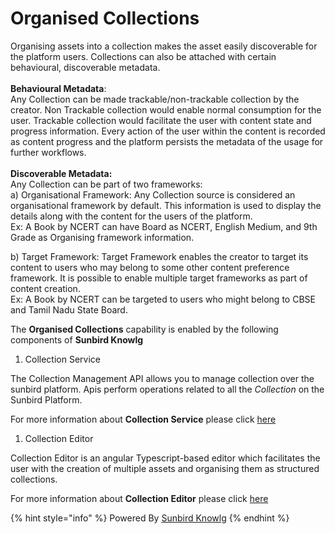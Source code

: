 # Organised Collections

Organising assets into a collection makes the asset easily discoverable for the platform users. Collections can also be attached with certain behavioural, discoverable metadata.\
\
**Behavioural Metadata**:\
Any Collection can be made trackable/non-trackable collection by the creator. Non Trackable collection would enable normal consumption for the user. Trackable collection would facilitate the user with content state and progress information. Every action of the user within the content is recorded as content progress and the platform persists the metadata of the usage for further workflows.\
\
**Discoverable Metadata:**\
Any Collection can be part of two frameworks:\
a) Organisational Framework: Any Collection source is considered an organisational framework by default. This information is used to display the details along with the content for the users of the platform.\
Ex: A Book by NCERT can have Board as NCERT, English Medium, and 9th Grade as Organising framework information.

b) Target Framework: Target Framework enables the creator to target its content to users who may belong to some other content preference framework. It is possible to enable multiple target frameworks as part of content creation.\
Ex: A Book by NCERT can be targeted to users who might belong to CBSE and Tamil Nadu State Board.

The **Organised Collections** capability is enabled by the following components of **Sunbird Knowlg**

1. Collection Service

The Collection Management API allows you to manage collection over the sunbird platform. Apis perform operations related to all the _Collection_ on the Sunbird Platform.

For more information about **Collection Service** please click [here](https://app.gitbook.com/s/aanfWbeVT74C5lXDPde3/learn/product-and-developer-guide/content-service/content-service-1)

1. Collection Editor

Collection Editor is an angular Typescript-based editor which facilitates the user with the creation of multiple assets and organising them as structured collections.

For more information about **Collection Editor** please click [here](https://app.gitbook.com/s/aanfWbeVT74C5lXDPde3/learn/product-and-developer-guide/editors/collection-editor-v2)

{% hint style="info" %}
Powered By [Sunbird Knowlg](https://app.gitbook.com/o/-Mi9QwJlsfb7xuxTBc0J/s/aanfWbeVT74C5lXDPde3/ "mention")
{% endhint %}

